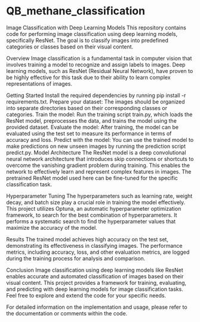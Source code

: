 # QB_methane_classification
Image Classification with Deep Learning Models
This repository contains code for performing image classification using deep learning models, specifically ResNet. The goal is to classify images into predefined categories or classes based on their visual content.

Overview
Image classification is a fundamental task in computer vision that involves training a model to recognize and assign labels to images. Deep learning models, such as ResNet (Residual Neural Network), have proven to be highly effective for this task due to their ability to learn complex representations of images.

Getting Started
Install the required dependencies by running pip install -r requirements.txt.
Prepare your dataset: The images should be organized into separate directories based on their corresponding classes or categories.
Train the model: Run the training script train.py, which loads the ResNet model, preprocesses the data, and trains the model using the provided dataset.
Evaluate the model: After training, the model can be evaluated using the test set to measure its performance in terms of accuracy and loss.
Predict with the model: You can use the trained model to make predictions on new unseen images by running the prediction script predict.py.
Model Architecture
The ResNet model is a deep convolutional neural network architecture that introduces skip connections or shortcuts to overcome the vanishing gradient problem during training. This enables the network to effectively learn and represent complex features in images. The pretrained ResNet model used here can be fine-tuned for the specific classification task.

Hyperparameter Tuning
The hyperparameters such as learning rate, weight decay, and batch size play a crucial role in training the model effectively. This project utilizes Optuna, an automatic hyperparameter optimization framework, to search for the best combination of hyperparameters. It performs a systematic search to find the hyperparameter values that maximize the accuracy of the model.

Results
The trained model achieves high accuracy on the test set, demonstrating its effectiveness in classifying images. The performance metrics, including accuracy, loss, and other evaluation metrics, are logged during the training process for analysis and comparison.

Conclusion
Image classification using deep learning models like ResNet enables accurate and automated classification of images based on their visual content. This project provides a framework for training, evaluating, and predicting with deep learning models for image classification tasks. Feel free to explore and extend the code for your specific needs.

For detailed information on the implementation and usage, please refer to the documentation or comments within the code.






